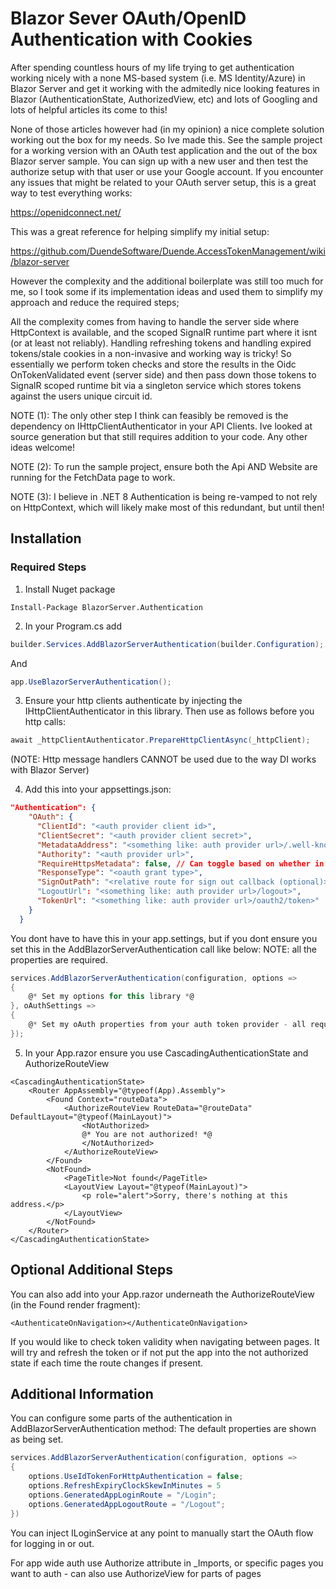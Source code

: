 # Blazor Sever OAuth/OpenID Authentication with Cookies
After spending countless hours of my life trying to get authentication working nicely with a none MS-based system (i.e. MS Identity/Azure) in Blazor Server and get it working with the admitedly nice looking features in Blazor (AuthenticationState, AuthorizedView, etc) and lots of Googling and lots of helpful articles its come to this!

None of those articles however had (in my opinion) a nice complete solution working out the box for my needs. So Ive made this. See the sample project for a working version with an OAuth test application and the out of the box Blazor server sample. You can sign up with a new user and then test the authorize setup with that user or use your Google account.
If you encounter any issues that might be related to your OAuth server setup, this is a great way to test everything works:

https://openidconnect.net/

This was a great reference for helping simplify my initial setup:

https://github.com/DuendeSoftware/Duende.AccessTokenManagement/wiki/blazor-server

However the complexity and the additional boilerplate was still too much for me, so I took some if its implementation ideas and used them to simplify my approach and reduce the required steps;

All the complexity comes from having to handle the server side where HttpContext is available, and the scoped SignalR runtime part where it isnt (or at least not reliably). Handling refreshing tokens and handling expired tokens/stale cookies in a non-invasive and working way is tricky!
So essentially we perform token checks and store the results in the Oidc OnTokenValidated event (server side) and then pass down those tokens to SignalR scoped runtime bit via a singleton service which stores tokens against the users unique circuit id.

NOTE (1): The only other step I think can feasibly be removed is the dependency on IHttpClientAuthenticator in your API Clients. Ive looked at source generation but that still requires addition to your code. Any other ideas welcome! 

NOTE (2): To run the sample project, ensure both the Api AND Website are running for the FetchData page to work.

NOTE (3): I believe in .NET 8 Authentication is being re-vamped to not rely on HttpContext, which will likely make most
of this redundant, but until then!

## Installation

### Required Steps
1. Install Nuget package
```
Install-Package BlazorServer.Authentication
```

2. In your Program.cs add
```cs
builder.Services.AddBlazorServerAuthentication(builder.Configuration);
```
And
```cs
app.UseBlazorServerAuthentication();
```

3. Ensure your http clients authenticate by injecting the IHttpClientAuthenticator in this library.
Then use as follows before you http calls:
```cs
await _httpClientAuthenticator.PrepareHttpClientAsync(_httpClient);
```
(NOTE: Http message handlers CANNOT be used due to the way DI works with Blazor Server)

4. Add this into your appsettings.json:
```json
"Authentication": {
    "OAuth": {
      "ClientId": "<auth provider client id>",
      "ClientSecret": "<auth provider client secret>",
      "MetadataAddress": "<something like: auth provider url>/.well-known/openid-configuration",
      "Authority": "<auth provider url>",
      "RequireHttpsMetadata": false, // Can toggle based on whether in development or production
      "ResponseType": "<oauth grant type>",
      "SignOutPath": "<relative route for sign out callback (optional)>"
      "LogoutUrl": "<something like: auth provider url>/logout>",
      "TokenUrl": "<something like: auth provider url>/oauth2/token>"
    }
  }
```
You dont have to have this in your app.settings, but if you dont ensure you set this in the 
AddBlazorServerAuthentication call like below:
NOTE: all the properties are required.
```cs
services.AddBlazorServerAuthentication(configuration, options =>
{
    @* Set my options for this library *@
}, oAuthSettings =>
{
    @* Set my oAuth properties from your auth token provider - all required*@
});
```

5. In your App.razor ensure you use CascadingAuthenticationState and AuthorizeRouteView
```razor
<CascadingAuthenticationState>
    <Router AppAssembly="@typeof(App).Assembly">
        <Found Context="routeData">
            <AuthorizeRouteView RouteData="@routeData" DefaultLayout="@typeof(MainLayout)">
                <NotAuthorized>
                @* You are not authorized! *@
                </NotAuthorized>
            </AuthorizeRouteView>
        </Found>
        <NotFound>
            <PageTitle>Not found</PageTitle>
            <LayoutView Layout="@typeof(MainLayout)">
                <p role="alert">Sorry, there's nothing at this address.</p>
            </LayoutView>
        </NotFound>
    </Router>
</CascadingAuthenticationState>
```

## Optional Additional Steps
You can also add into your App.razor underneath the AuthorizeRouteView (in the Found render fragment):
```razor
<AuthenticateOnNavigation></AuthenticateOnNavigation>
```
If you would like to check token validity when navigating between pages. It will try and refresh the token
or if not put the app into the not authorized state if each time the route changes if present.

## Additional Information
You can configure some parts of the authentication in AddBlazorServerAuthentication method:
The default properties are shown as being set.
```cs
services.AddBlazorServerAuthentication(configuration, options =>
{
    options.UseIdTokenForHttpAuthentication = false;
    options.RefreshExpiryClockSkewInMinutes = 5
    options.GeneratedAppLoginRoute = "/Login";
    options.GeneratedAppLogoutRoute = "/Logout";
})
```

You can inject ILoginService at any point to manually start the OAuth flow for logging in or out.

For app wide auth use Authorize attribute in _Imports, or specific pages you want to auth - can also use AuthorizeView for parts of pages

